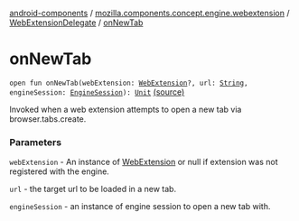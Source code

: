 [android-components](../../index.md) / [mozilla.components.concept.engine.webextension](../index.md) / [WebExtensionDelegate](index.md) / [onNewTab](./on-new-tab.md)

# onNewTab

`open fun onNewTab(webExtension: `[`WebExtension`](../-web-extension/index.md)`?, url: `[`String`](https://kotlinlang.org/api/latest/jvm/stdlib/kotlin/-string/index.html)`, engineSession: `[`EngineSession`](../../mozilla.components.concept.engine/-engine-session/index.md)`): `[`Unit`](https://kotlinlang.org/api/latest/jvm/stdlib/kotlin/-unit/index.html) [(source)](https://github.com/mozilla-mobile/android-components/blob/master/components/concept/engine/src/main/java/mozilla/components/concept/engine/webextension/WebExtensionDelegate.kt#L39)

Invoked when a web extension attempts to open a new tab via
browser.tabs.create.

### Parameters

`webExtension` - An instance of [WebExtension](../-web-extension/index.md) or null if extension
was not registered with the engine.

`url` - the target url to be loaded in a new tab.

`engineSession` - an instance of engine session to open a new tab with.